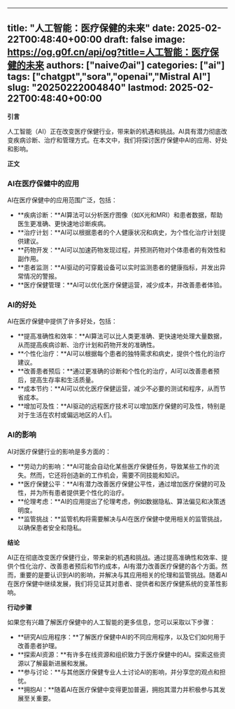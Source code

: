 
---
title: "人工智能：医疗保健的未来"
date: 2025-02-22T00:48:40+00:00
draft: false
image: https://og.g0f.cn/api/og?title=人工智能：医疗保健的未来
authors: ["naiveのai"]
categories: ["ai"]
tags: ["chatgpt","sora","openai","Mistral AI"]
slug: "20250222004840"
lastmod: 2025-02-22T00:48:40+00:00
---
**引言**

人工智能（AI）正在改变医疗保健行业，带来新的机遇和挑战。AI具有潜力彻底改变疾病诊断、治疗和管理方式。在本文中，我们将探讨医疗保健中AI的应用、好处和影响。

**正文**

### AI在医疗保健中的应用

AI在医疗保健中的应用范围广泛，包括：

- **疾病诊断：**AI算法可以分析医疗图像（如X光和MRI）和患者数据，帮助医生更准确、更快速地诊断疾病。
- **治疗计划：**AI可以根据患者的个人健康状况和病史，为个性化治疗计划提供建议。
- **药物开发：**AI可以加速药物发现过程，并预测药物对个体患者的有效性和副作用。
- **患者监测：**AI驱动的可穿戴设备可以实时监测患者的健康指标，并发出异常情况的警报。
- **医疗保健管理：**AI可以优化医疗保健运营，减少成本，并改善患者体验。

### AI的好处

AI在医疗保健中提供了许多好处，包括：

- **提高准确性和效率：**AI算法可以比人类更准确、更快速地处理大量数据，从而提高疾病诊断、治疗计划和药物开发的准确性。
- **个性化治疗：**AI可以根据每个患者的独特需求和病史，提供个性化的治疗建议。
- **改善患者预后：**通过更准确的诊断和个性化的治疗，AI可以改善患者预后，提高生存率和生活质量。
- **成本节约：**AI可以优化医疗保健运营，减少不必要的测试和程序，从而节省成本。
- **增加可及性：**AI驱动的远程医疗技术可以增加医疗保健的可及性，特别是对于生活在农村或偏远地区的人们。

### AI的影响

AI对医疗保健行业的影响是多方面的：

- **劳动力的影响：**AI可能会自动化某些医疗保健任务，导致某些工作的流失。然而，它还将创造新的工作机会，需要不同技能和知识。
- **医疗保健公平：**AI有潜力改善医疗保健公平性，通过增加医疗保健的可及性，并为所有患者提供更个性化的治疗。
- **伦理考虑：**AI的应用提出了伦理考虑，例如数据隐私、算法偏见和决策透明度。
- **监管挑战：**监管机构将需要解决与AI在医疗保健中使用相关的监管挑战，以确保患者安全和隐私。

**结论**

AI正在彻底改变医疗保健行业，带来新的机遇和挑战。通过提高准确性和效率、提供个性化治疗、改善患者预后和节约成本，AI有潜力改善医疗保健的各个方面。然而，重要的是要认识到AI的影响，并解决与其应用相关的伦理和监管挑战。随着AI在医疗保健中继续发展，我们将见证其对患者、提供者和医疗保健系统的变革性影响。

**行动步骤**

如果您有兴趣了解医疗保健中的人工智能的更多信息，您可以采取以下步骤：

- **研究AI应用程序：**了解医疗保健中AI的不同应用程序，以及它们如何用于改善患者护理。
- **探索AI资源：**有许多在线资源和组织致力于医疗保健中的AI。探索这些资源以了解最新进展和发展。
- **参与讨论：**与其他医疗保健专业人士讨论AI的影响，并分享您的观点和担忧。
- **拥抱AI：**随着AI在医疗保健中变得更加普遍，拥抱其潜力并积极参与其发展至关重要。